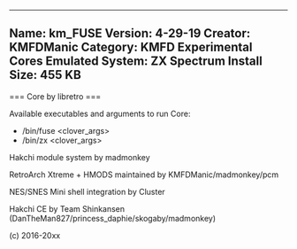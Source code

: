 -----------------------
Name: km_FUSE
Version: 4-29-19
Creator: KMFDManic
Category: KMFD Experimental Cores
Emulated System: ZX Spectrum
Install Size: 455 KB
-----------------------
=== Core by libretro ===

Available executables and arguments to run Core:
- /bin/fuse <rom> <clover_args>
- /bin/zx <rom> <clover_args>

Hakchi module system by madmonkey

RetroArch Xtreme + HMODS maintained by KMFDManic/madmonkey/pcm

NES/SNES Mini shell integration by Cluster

Hakchi CE by Team Shinkansen (DanTheMan827/princess_daphie/skogaby/madmonkey)

(c) 2016-20xx
